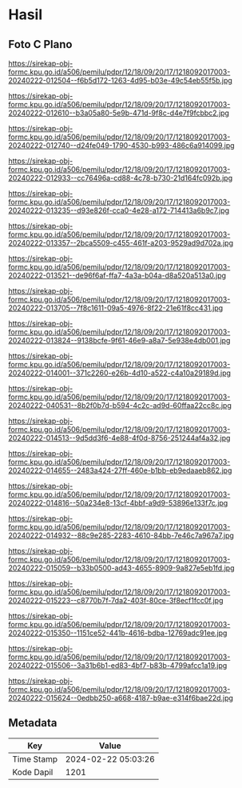 # Hasil

## Foto C Plano

https://sirekap-obj-formc.kpu.go.id/a506/pemilu/pdpr/12/18/09/20/17/1218092017003-20240222-012504--f6b5d172-1263-4d95-b03e-49c54eb55f5b.jpg

https://sirekap-obj-formc.kpu.go.id/a506/pemilu/pdpr/12/18/09/20/17/1218092017003-20240222-012610--b3a05a80-5e9b-471d-9f8c-d4e7f9fcbbc2.jpg

https://sirekap-obj-formc.kpu.go.id/a506/pemilu/pdpr/12/18/09/20/17/1218092017003-20240222-012740--d24fe049-1790-4530-b993-486c6a914099.jpg

https://sirekap-obj-formc.kpu.go.id/a506/pemilu/pdpr/12/18/09/20/17/1218092017003-20240222-012933--cc76496a-cd88-4c78-b730-21d164fc092b.jpg

https://sirekap-obj-formc.kpu.go.id/a506/pemilu/pdpr/12/18/09/20/17/1218092017003-20240222-013235--d93e826f-cca0-4e28-a172-714413a6b9c7.jpg

https://sirekap-obj-formc.kpu.go.id/a506/pemilu/pdpr/12/18/09/20/17/1218092017003-20240222-013357--2bca5509-c455-461f-a203-9529ad9d702a.jpg

https://sirekap-obj-formc.kpu.go.id/a506/pemilu/pdpr/12/18/09/20/17/1218092017003-20240222-013521--de96f6af-ffa7-4a3a-b04a-d8a520a513a0.jpg

https://sirekap-obj-formc.kpu.go.id/a506/pemilu/pdpr/12/18/09/20/17/1218092017003-20240222-013705--7f8c1611-09a5-4976-8f22-21e61f8cc431.jpg

https://sirekap-obj-formc.kpu.go.id/a506/pemilu/pdpr/12/18/09/20/17/1218092017003-20240222-013824--9138bcfe-9f61-46e9-a8a7-5e938e4db001.jpg

https://sirekap-obj-formc.kpu.go.id/a506/pemilu/pdpr/12/18/09/20/17/1218092017003-20240222-014001--371c2260-e26b-4d10-a522-c4a10a29189d.jpg

https://sirekap-obj-formc.kpu.go.id/a506/pemilu/pdpr/12/18/09/20/17/1218092017003-20240222-040531--8b2f0b7d-b594-4c2c-ad9d-60ffaa22cc8c.jpg

https://sirekap-obj-formc.kpu.go.id/a506/pemilu/pdpr/12/18/09/20/17/1218092017003-20240222-014513--9d5dd3f6-4e88-4f0d-8756-251244af4a32.jpg

https://sirekap-obj-formc.kpu.go.id/a506/pemilu/pdpr/12/18/09/20/17/1218092017003-20240222-014655--2483a424-27ff-460e-b1bb-eb9edaaeb862.jpg

https://sirekap-obj-formc.kpu.go.id/a506/pemilu/pdpr/12/18/09/20/17/1218092017003-20240222-014816--50a234e8-13cf-4bbf-a9d9-53896e133f7c.jpg

https://sirekap-obj-formc.kpu.go.id/a506/pemilu/pdpr/12/18/09/20/17/1218092017003-20240222-014932--88c9e285-2283-4610-84bb-7e46c7a967a7.jpg

https://sirekap-obj-formc.kpu.go.id/a506/pemilu/pdpr/12/18/09/20/17/1218092017003-20240222-015059--b33b0500-ad43-4655-8909-9a827e5eb1fd.jpg

https://sirekap-obj-formc.kpu.go.id/a506/pemilu/pdpr/12/18/09/20/17/1218092017003-20240222-015223--c8770b7f-7da2-403f-80ce-3f8ecf1fcc0f.jpg

https://sirekap-obj-formc.kpu.go.id/a506/pemilu/pdpr/12/18/09/20/17/1218092017003-20240222-015350--1151ce52-441b-4616-bdba-12769adc91ee.jpg

https://sirekap-obj-formc.kpu.go.id/a506/pemilu/pdpr/12/18/09/20/17/1218092017003-20240222-015506--3a31b6b1-ed83-4bf7-b83b-4799afcc1a19.jpg

https://sirekap-obj-formc.kpu.go.id/a506/pemilu/pdpr/12/18/09/20/17/1218092017003-20240222-015624--0edbb250-a668-4187-b9ae-e314f6bae22d.jpg


## Metadata

| Key        | Value               |
| ---------- | ------------------- |
| Time Stamp | 2024-02-22 05:03:26 |
| Kode Dapil | 1201                |



